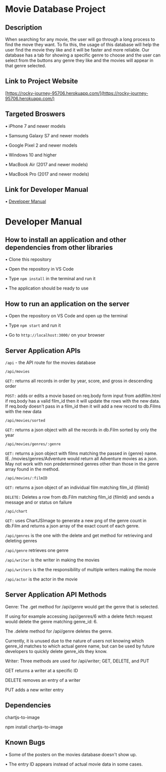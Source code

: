# Movie Database Project

## Description
When searching for any movie, the user will go through a long process to find the move they want. To fix this, the usage of this database will help the user find the movie they like and it will be faster and more reliable. Our database has a tab for showing a specific genre to choose and the user can select from the buttons any genre they like and the movies will appear in that genre selected.


## Link to Project Website
[https://rocky-journey-95706.herokuapp.com/](https://rocky-journey-95706.herokuapp.com/)

## Targeted Broswers
• iPhone 7 and newer models

• Samsung Galaxy S7 and newer models

• Google Pixel 2 and newer models

• Windows 10 and higher

• MacBook Air (2017 and newer models)

• MacBook Pro (2017 and newer models)

## Link for Developer Manual
• [Developer Manual](https://github.com/NKoyfish/Group-11-INST377-MoviesDB#developer-manual)

# Developer Manual

## How to install an application and other dependencies from other libraries
• Clone this repository

• Open the repository in VS Code 

• Type ```npm install``` in the terminal and run it

• The application should be ready to use

## How to run an application on the server
• Open the repository on VS Code and open up the terminal

• Type ```npm start``` and run it

• Go to ```http://localhost:3000/``` on your browser

## Server Application APIs
```/api``` - the API route for the movies database

```/api/movies```

  ```GET:```  returns all records in order by year, score, and gross in descending order
              
  ```POST:``` adds or edits a movie based on req.body form input from addfilm.html
              if req.body has a valid film_id then it will update the rows with the new data.
              If req.body doesn't pass in a film_id then it will add a new record to db.Films with the new data
              
 ```/api/movies/sorted```
 
  ```GET:```  returns a json object with all the records in db.Film sorted by only the year
  
 ```/api/movies/genres/:genre```
  
  ```GET:```  returns a json object with films matching the passed in {genre} name. IE. /movies/genres/Adventure would return all Adventure movies as a json.
              May not work with non predetermined genres other than those in the genre array found in the method.

```/api/movies/:filmID```

  ```GET:```  returns a json object of an individual film matching film_id {filmId}
  
  ```DELETE:```  Deletes a row from db.Film matching film_id {filmId} and sends a message and or status on failure
  
```/api/chart```

  ```GET:```  uses ChartJSImage to generate a new png of the genre count in db.Film and returns a json array of the exact count of each genre.
  
```/api/genres``` is the one with the delete and get method for retrieving and deleting genres

```/api/genre``` retrieves one genre

```/api/writer``` is the writer in making the movies

```/api/writers``` is the the responsibility of multiple writers making the movie

```/api/actor``` is the actor in the movie


## Server Application API Methods

Genre:
The .get method for /api/genre would get the genre that is selected.

If using for example accessing /api/genres/6 with a delete fetch request would delete the genre matching genre_id: 6.

The .delete method for /api/genre deletes the genre.

Currently, it is unused due to the nature of users not knowing which genre_id matches to which actual genre name, but can be used by future developers to quickly delete genre_ids they know.

Writer:
Three methods are used for /api/writer; GET, DELETE, and PUT

GET returns a writer at a specific ID

DELETE removes an entry of a writer

PUT adds a new writer entry


## Dependencies
chartjs-to-image

npm install chartjs-to-image

## Known Bugs
• Some of the posters on the movies database doesn't show up.

• The entry ID appears instead of actual movie data in some cases.

